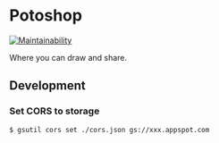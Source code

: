 # Potoshop

[![Maintainability](https://api.codeclimate.com/v1/badges/fd943b21cf64aa7df377/maintainability)](https://codeclimate.com/github/ginpei/potoshop/maintainability)

Where you can draw and share.

## Development

### Set CORS to storage

```console
$ gsutil cors set ./cors.json gs://xxx.appspot.com
```
